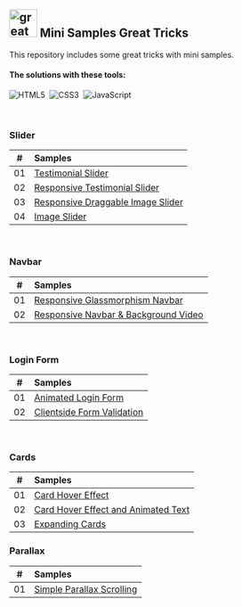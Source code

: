 ## <img src="https://user-images.githubusercontent.com/13468728/233831804-0f5c7ee5-d654-4c13-9c77-a5bd6dc4fe74.jpg" title="great tricks" alt="great tricks" width="50" height="50"/> Mini Samples Great Tricks

This repository includes some great tricks with mini samples.

#### The solutions with these tools:

![HTML5](https://img.shields.io/badge/-HTML5-E34F26?style=for-the-badge&logo=html5&logoColor=white)&nbsp;
![CSS3](https://img.shields.io/badge/-CSS3-1572B6?style=for-the-badge&logo=css3)&nbsp;
![JavaScript](https://img.shields.io/badge/Javascript-F7DF1E.svg?style=for-the-badge&logo=javascript&logoColor=black)&nbsp;

<!--
![TailwindCSS](https://img.shields.io/badge/-Tailwind_CSS-38B2AC?style=for-the-badge&logo=tailwind-css&logoColor=white)&nbsp;
![React](https://img.shields.io/badge/-React-%23404d59?style=for-the-badge&logo=react)&nbsp;
![Sass](https://img.shields.io/badge/-Sass-CC6699?style=for-the-badge&logo=sass&logoColor=white)&nbsp;
-->

<br>

### Slider
|  #  | Samples                                                                                             | 
| :-: | :---------------------------------------------------------------------------------------------------- | 
| 01  | [Testimonial Slider](https://github.com/ecemgo/mini-samples-great-tricks/tree/main/testimonial-slider-v1)   |
| 02  | [Responsive Testimonial Slider](https://github.com/ecemgo/mini-samples-great-tricks/tree/main/responsive-testimonial-slider)   |
| 03  | [Responsive Draggable Image Slider](https://github.com/ecemgo/mini-samples-great-tricks/tree/main/draggable-image-slider)   |
| 04  | [Image Slider](https://github.com/ecemgo/mini-samples-great-tricks/tree/main/image-slider)   |

<br>

### Navbar
|  #  | Samples                                                                                             | 
| :-: | :---------------------------------------------------------------------------------------------------- | 
| 01  | [Responsive Glassmorphism Navbar](https://github.com/ecemgo/mini-samples-great-tricks/tree/main/responsive-glassmorphism-navbar)   |
| 02  | [Responsive Navbar & Background Video](https://github.com/ecemgo/mini-samples-great-tricks/tree/main/responsive-navbar-background-video)            |

<br>

### Login Form
|  #  | Samples                                                                                              | 
| :-: | :---------------------------------------------------------------------------------------------------- | 
| 01  | [Animated Login Form](https://github.com/ecemgo/mini-samples-great-tricks/tree/main/animated-login-form)   |
| 02  | [Clientside Form Validation](https://github.com/ecemgo/mini-samples-great-tricks/tree/main/clientside-form-validation)   |

<br>

### Cards
|  #  | Samples                                                                                              | 
| :-: | :---------------------------------------------------------------------------------------------------- | 
| 01  | [Card Hover Effect](https://github.com/ecemgo/mini-samples-great-tricks/tree/main/card-hover-effect)   |
| 02  | [Card Hover Effect and Animated Text](https://github.com/ecemgo/mini-samples-great-tricks/tree/main/card-hover-effect-animated-text)   |
| 03  | [Expanding Cards](https://github.com/ecemgo/mini-samples-great-tricks/tree/main/expanding-cards-harry-potter)   |

### Parallax
|  #  | Samples                                                                                             | 
| :-: | :---------------------------------------------------------------------------------------------------- | 
| 01  | [Simple Parallax Scrolling](https://github.com/ecemgo/mini-samples-great-tricks/tree/main/simple-parallax-scrolling)   |
